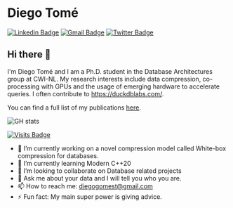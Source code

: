 # Diego Tomé
[![Linkedin Badge](https://img.shields.io/badge/-diegotome-blue?style=flat-square&logo=Linkedin&logoColor=white&link=https://www.linkedin.com/in/diego-tom%C3%A9-31728230/)](https://www.linkedin.com/in/diego-tom%C3%A9-31728230/)
[![Gmail Badge](https://img.shields.io/badge/-diegogomest@gmail.com-c14438?style=flat-square&logo=Gmail&logoColor=white&link=mailto:diegogomest@gmail.com)](mailto:diegogomest@gmail.com)
[![Twitter Badge](https://img.shields.io/badge/-@Diegotome-1ca0f1?style=flat-square&labelColor=1ca0f1&logo=twitter&logoColor=white&link=https://twitter.com/Diegotome)](https://twitter.com/Diegotome)

## Hi there 👋
I'm Diego Tomé and I am a Ph.D. student in the Database Architectures group at CWI-NL. My research interests include data compression, co-processing with GPUs and the usage of emerging hardware to accelerate queries. I often contribute to https://duckdblabs.com/.

You can find a full list of my publications [here](https://diegomestre2.github.io/).

![GH stats](https://github-readme-stats.vercel.app/api?username=diegomestre2&hide=["issues"]&show_icons=true)

[![Visits Badge](https://badges.pufler.dev/visits/diegomestre2/diegomestre2)](https://badges.pufler.dev)


- 🔭 I’m currently working on a novel compression model called White-box compression for databases.
- 🌱 I’m currently learning Modern C++20
- 👯 I’m looking to collaborate on Database related projects
- 💬 Ask me about your data and I will tell you who you are.
- 📫 How to reach me: diegogomest@gmail.com
- ⚡ Fun fact: My main super power is giving advice.

